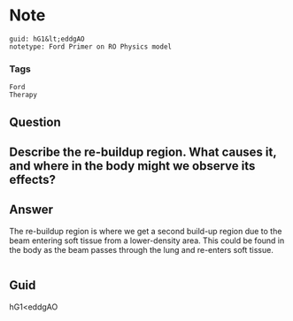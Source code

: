 # Note
```
guid: hG1&lt;eddgAO
notetype: Ford Primer on RO Physics model
```

### Tags
```
Ford
Therapy
```

## Question
<h2>Describe the re-buildup region. What causes it, and where in the body might we observe its effects?</h2>

## Answer
<section>
<p>The re-buildup region is where we get a second build-up region due to the beam entering soft tissue from a lower-density area. This could be found in the body as the beam passes through the lung and re-enters soft tissue.</p>
<p><img alt="" src="B746B6D5-756A-4642-9B84-F583FC1134B6.png"/></p>


</section>

## Guid
hG1<eddgAO
